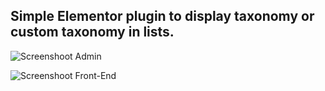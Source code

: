 ## Simple Elementor plugin to display taxonomy or custom taxonomy in lists.

![Screenshoot Admin](ss/admin_ss.jpg?raw=true "Screenshoot Admin")

![Screenshoot Front-End](ss/fe_ss.jpg?raw=true "Screenshoot Front-End")